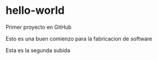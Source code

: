 # hello-world
Primer proyecto en GitHub

Esto es una buen comienzo para la fabricacion de software

Esta es la segunda subida
